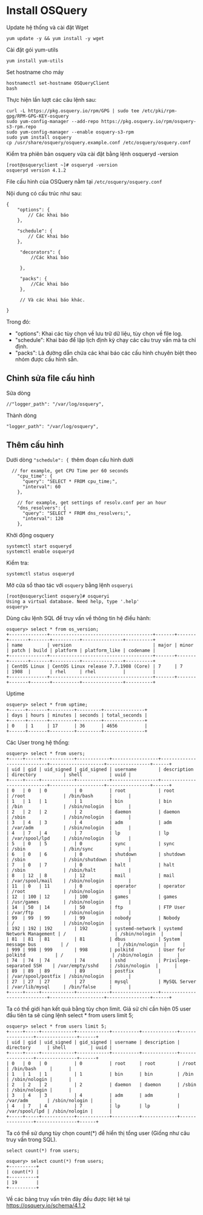 # Install OSQuery 

Update hệ thống và cài đặt Wget 

```
yum update -y && yum install -y wget
```
Cài đặt gói yum-utils
```
yum install yum-utils
```
Set hostname cho máy
```
hostnamectl set-hostname OSQueryClient
bash
```

Thực hiện lần lượt các câu lệnh sau: 
```
curl -L https://pkg.osquery.io/rpm/GPG | sudo tee /etc/pki/rpm-gpg/RPM-GPG-KEY-osquery  
sudo yum-config-manager --add-repo https://pkg.osquery.io/rpm/osquery-s3-rpm.repo  
sudo yum-config-manager --enable osquery-s3-rpm  
sudo yum install osquery
cp /usr/share/osquery/osquery.example.conf /etc/osquery/osquery.conf
```

Kiểm tra phiên bản osquery vừa cài đặt bằng lệnh osqueryd -version
```
[root@osqueryclient ~]# osqueryd -version
osqueryd version 4.1.2
```

File cấu hình của OSQuery nằm tại `/etc/osquery/osquery.conf`

Nội dung có cấu trúc như sau: 
```
{
    "options": {
        // Các khai báo 
    },

    "schedule": {
        // Các khai báo
    },

     "decorators": {
         //Các khai báo

     },

     "packs": {
         //Các khai báo
     },

     // Và các khai báo khác.

}
```

Trong đó: 

- "options": Khai các tùy chọn về lưu trữ dữ liệu, tùy chọn về file log.
- "schedule": Khai báo để lập lịch định kỳ chạy các câu truy vấn mà ta chỉ định.
- "packs": Là đường dẫn chứa các khai báo các cấu hình chuyên biệt theo nhóm được cấu hình sẵn. 

## Chỉnh sửa file cấu hình 
Sửa dòng
```
//"logger_path": "/var/log/osquery",
```
Thành dòng
```
"logger_path": "/var/log/osquery",
```

## Thêm cấu hình

 Dưới dòng `"schedule": { `thêm đoạn cấu hình dưới
```
  // for example, get CPU Time per 60 seconds
    "cpu_time": {
      "query": "SELECT * FROM cpu_time;",
      "interval": 60
    },

    // for example, get settings of resolv.conf per an hour
    "dns_resolvers": {
      "query": "SELECT * FROM dns_resolvers;",
      "interval": 120
    },
```

Khởi động osquery
```
systemctl start osqueryd
systemctl enable osqueryd
```
Kiểm tra:  
```
systemctl status osqueryd
```

Mở cửa sổ thao tác với `osquery` bằng lệnh `osqueryi`
```
[root@osqueryclient osquery]# osqueryi
Using a virtual database. Need help, type '.help'
osquery>
```
Dùng câu lệnh SQL để truy vấn về thông tin hệ điều hành: 
```
osquery> select * from os_version; 
+--------------+--------------------------------------+-------+-------+-------+-------+----------+---------------+----------+
| name         | version                              | major | minor | patch | build | platform | platform_like | codename |
+--------------+--------------------------------------+-------+-------+-------+-------+----------+---------------+----------+
| CentOS Linux | CentOS Linux release 7.7.1908 (Core) | 7     | 7     | 1908  |       | rhel     | rhel          |          |
+--------------+--------------------------------------+-------+-------+-------+-------+----------+---------------+----------+

```
Uptime
```
osquery> select * from uptime;
+------+-------+---------+---------+---------------+
| days | hours | minutes | seconds | total_seconds |
+------+-------+---------+---------+---------------+
| 0    | 1     | 17      | 36      | 4656          |
+------+-------+---------+---------+---------------+
```

Các User trong hệ thống: 
```
osquery> select * from users;
+-----+-----+------------+------------+-----------------+----------------------------+--------------------+----------------+------+
| uid | gid | uid_signed | gid_signed | username        | description                | directory          | shell          | uuid |
+-----+-----+------------+------------+-----------------+----------------------------+--------------------+----------------+------+
| 0   | 0   | 0          | 0          | root            | root                       | /root              | /bin/bash      |      |
| 1   | 1   | 1          | 1          | bin             | bin                        | /bin               | /sbin/nologin  |      |
| 2   | 2   | 2          | 2          | daemon          | daemon                     | /sbin              | /sbin/nologin  |      |
| 3   | 4   | 3          | 4          | adm             | adm                        | /var/adm           | /sbin/nologin  |      |
| 4   | 7   | 4          | 7          | lp              | lp                         | /var/spool/lpd     | /sbin/nologin  |      |
| 5   | 0   | 5          | 0          | sync            | sync                       | /sbin              | /bin/sync      |      |
| 6   | 0   | 6          | 0          | shutdown        | shutdown                   | /sbin              | /sbin/shutdown |      |
| 7   | 0   | 7          | 0          | halt            | halt                       | /sbin              | /sbin/halt     |      |
| 8   | 12  | 8          | 12         | mail            | mail                       | /var/spool/mail    | /sbin/nologin  |      |
| 11  | 0   | 11         | 0          | operator        | operator                   | /root              | /sbin/nologin  |      |
| 12  | 100 | 12         | 100        | games           | games                      | /usr/games         | /sbin/nologin  |      |
| 14  | 50  | 14         | 50         | ftp             | FTP User                   | /var/ftp           | /sbin/nologin  |      |
| 99  | 99  | 99         | 99         | nobody          | Nobody                     | /                  | /sbin/nologin  |      |
| 192 | 192 | 192        | 192        | systemd-network | systemd Network Management | /                  | /sbin/nologin  |      |
| 81  | 81  | 81         | 81         | dbus            | System message bus         | /                  | /sbin/nologin  |      |
| 999 | 998 | 999        | 998        | polkitd         | User for polkitd           | /                  | /sbin/nologin  |      |
| 74  | 74  | 74         | 74         | sshd            | Privilege-separated SSH    | /var/empty/sshd    | /sbin/nologin  |      |
| 89  | 89  | 89         | 89         | postfix         |                            | /var/spool/postfix | /sbin/nologin  |      |
| 27  | 27  | 27         | 27         | mysql           | MySQL Server               | /var/lib/mysql     | /bin/false     |      |
+-----+-----+------------+------------+-----------------+----------------------------+--------------------+----------------+------+
```


Ta có thể giới hạn kết quả bằng tùy chọn limit. Giả sử chỉ cần hiện 05 user đầu tiên ta sẽ cùng lệnh select * from users limit 5;
```
osquery> select * from users limit 5;
+-----+-----+------------+------------+----------+-------------+----------------+---------------+------+
| uid | gid | uid_signed | gid_signed | username | description | directory      | shell         | uuid |
+-----+-----+------------+------------+----------+-------------+----------------+---------------+------+
| 0   | 0   | 0          | 0          | root     | root        | /root          | /bin/bash     |      |
| 1   | 1   | 1          | 1          | bin      | bin         | /bin           | /sbin/nologin |      |
| 2   | 2   | 2          | 2          | daemon   | daemon      | /sbin          | /sbin/nologin |      |
| 3   | 4   | 3          | 4          | adm      | adm         | /var/adm       | /sbin/nologin |      |
| 4   | 7   | 4          | 7          | lp       | lp          | /var/spool/lpd | /sbin/nologin |      |
+-----+-----+------------+------------+----------+-------------+----------------+---------------+------+
```

Ta có thể sử dụng tùy chọn count(*) để hiển thị tổng user (Giống như câu truy vấn trong SQL).
```
select count(*) from users;
```
```
osquery> select count(*) from users;
+----------+
| count(*) |
+----------+
| 19       |
+----------+
```






































Về các bảng truy vấn trên đây đều được liệt kê tại https://osquery.io/schema/4.1.2











